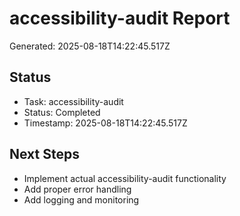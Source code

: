 # accessibility-audit Report

Generated: 2025-08-18T14:22:45.517Z

## Status
- Task: accessibility-audit
- Status: Completed
- Timestamp: 2025-08-18T14:22:45.517Z

## Next Steps
- Implement actual accessibility-audit functionality
- Add proper error handling
- Add logging and monitoring
